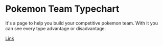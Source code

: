 # Pokemon Team Typechart

It's a page to help you build your competitive pokemon team. With it you can see every type advantage or disadvantage.

[Link](https://pokemon-team-type-chart.vercel.app/)
